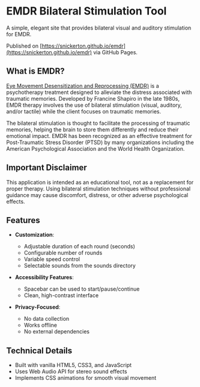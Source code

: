 # EMDR Bilateral Stimulation Tool

A simple, elegant site that provides bilateral visual and auditory stimulation for EMDR.

Published on [https://snickerton.github.io/emdr](https://snickerton.github.io/emdr) via GitHub Pages.

## What is EMDR?

[Eye Movement Desensitization and Reprocessing (EMDR)](https://en.wikipedia.org/wiki/Eye_movement_desensitization_and_reprocessing) is a psychotherapy treatment designed to alleviate the distress associated with traumatic memories. Developed by Francine Shapiro in the late 1980s, EMDR therapy involves the use of bilateral stimulation (visual, auditory, and/or tactile) while the client focuses on traumatic memories.

The bilateral stimulation is thought to facilitate the processing of traumatic memories, helping the brain to store them differently and reduce their emotional impact. EMDR has been recognized as an effective treatment for Post-Traumatic Stress Disorder (PTSD) by many organizations including the American Psychological Association and the World Health Organization.

## Important Disclaimer

This application is intended as an educational tool, not as a replacement for proper therapy. Using bilateral stimulation techniques without professional guidance may cause discomfort, distress, or other adverse psychological effects.

## Features

- **Customization**:
  - Adjustable duration of each round (seconds)
  - Configurable number of rounds
  - Variable speed control
  - Selectable sounds from the sounds directory

- **Accessibility Features**:
  - Spacebar can be used to start/pause/continue
  - Clean, high-contrast interface
- **Privacy-Focused**:
  - No data collection
  - Works offline
  - No external dependencies

## Technical Details

- Built with vanilla HTML5, CSS3, and JavaScript
- Uses Web Audio API for stereo sound effects
- Implements CSS animations for smooth visual movement
